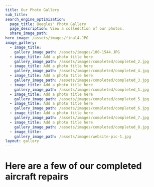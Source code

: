 ```yaml
---
title: Our Photo Gallery
sub_title:
search_engine_optimization:
  page_title: Beegles' Photo Gallery
  page_description: View a colledction of our photos.
  share_image_path:
hero_image: /assets/images/final4.JPG
image_gallery:
  - image_title:
    gallery_image_path: /assets/images/100-1544.JPG
  - image_title: Add a photo title here
    gallery_image_path: /assets/images/completed/completed_2.jpg
  - image_title: Add a photo title here
    gallery_image_path: /assets/images/completed/completed_4.jpg
  - image_title: Add a photo title here
    gallery_image_path: /assets/images/completed/completed_3.jpg
  - image_title: Add a photo title here
    gallery_image_path: /assets/images/completed/completed_1.jpg
  - image_title: Add a photo title here
    gallery_image_path: /assets/images/completed/completed_5.jpg
  - image_title: Add a photo title here
    gallery_image_path: /assets/images/completed/completed_6.jpg
  - image_title: Add a photo title here
    gallery_image_path: /assets/images/completed/completed_7.jpg
  - image_title: Add a photo title here
    gallery_image_path: /assets/images/completed/completed_8.jpg
  - image_title:
    gallery_image_path: /assets/images/website-pic-1.jpg
layout: gallery
---
```


# Here are a few of our completed aircraft repairs